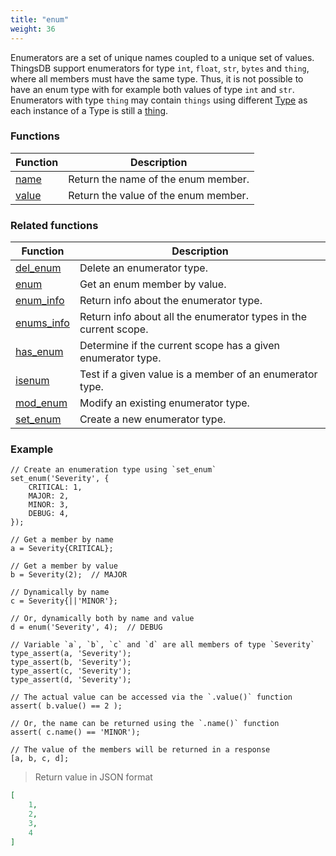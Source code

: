 ```yaml
---
title: "enum"
weight: 36
---
```


Enumerators are a set of unique names coupled to a unique set of values. ThingsDB support enumerators for type `int`, `float`, `str`, `bytes` and `thing`, where all members
must have the same type. Thus, it is not possible to have an enum type with for example both values of type `int` and `str`. Enumerators with type `thing` may contain `things`
using different [Type](../type) as each instance of a Type is still a [thing](../thing).


### Functions

Function | Description
------ | -----------
[name](./name) | Return the name of the enum member.
[value](./value) | Return the value of the enum member.


### Related functions

Function | Description
------ | -----------
[del_enum](../../collection-api/del_enum) | Delete an enumerator type.
[enum](../../collection-api/enum) | Get an enum member by value.
[enum_info](../../collection-api/enum_info) | Return info about the enumerator type.
[enums_info](../../collection-api/enums_info) |Return info about all the enumerator types in the current scope.
[has_enum](../../collection-api/has_enum) | Determine if the current scope has a given enumerator type.
[isenum](../../collection-api/isenum) | Test if a given value is a member of an enumerator type.
[mod_enum](../../collection-api/mod_enum) | Modify an existing enumerator type.
[set_enum](../../collection-api/set_enum) | Create a new enumerator type.


### Example

```thingsdb,json_response
// Create an enumeration type using `set_enum`
set_enum('Severity', {
    CRITICAL: 1,
    MAJOR: 2,
    MINOR: 3,
    DEBUG: 4,
});

// Get a member by name
a = Severity{CRITICAL};

// Get a member by value
b = Severity(2);  // MAJOR

// Dynamically by name
c = Severity{||'MINOR'};

// Or, dynamically both by name and value
d = enum('Severity', 4);  // DEBUG

// Variable `a`, `b`, `c` and `d` are all members of type `Severity`
type_assert(a, 'Severity');
type_assert(b, 'Severity');
type_assert(c, 'Severity');
type_assert(d, 'Severity');

// The actual value can be accessed via the `.value()` function
assert( b.value() == 2 );

// Or, the name can be returned using the `.name()` function
assert( c.name() == 'MINOR');

// The value of the members will be returned in a response
[a, b, c, d];
```

> Return value in JSON format

```json
[
    1,
    2,
    3,
    4
]
```